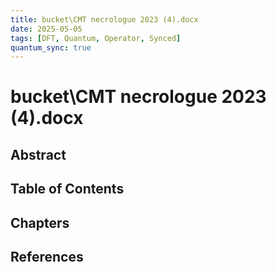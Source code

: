 ```yaml
---
title: bucket\CMT necrologuе 2023 (4).docx
date: 2025-05-05
tags: [DFT, Quantum, Operator, Synced]
quantum_sync: true
---
```

# bucket\CMT necrologuе 2023 (4).docx

## Abstract

## Table of Contents

## Chapters

## References

